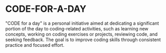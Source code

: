 # CODE-FOR-A-DAY
 "CODE for a day" is a personal initiative aimed at dedicating a significant portion of the day to coding-related activities, such as learning new concepts, working on coding exercises or projects, reviewing code, and seeking feedback. The goal is to improve coding skills through consistent practice and focused effort.
